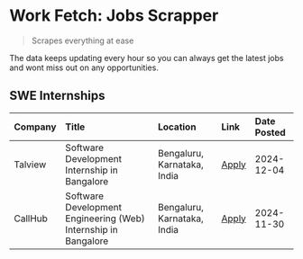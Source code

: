 # Work Fetch: Jobs Scrapper
> Scrapes everything at ease

The data keeps updating every hour so you can always get the latest jobs and wont miss out on any opportunities.

## SWE Internships
<!--START_SECTION:workfetch-->
| Company   | Title                                                          | Location                    | Link                                                                                                                                                                                                                                  | Date Posted   |
|:----------|:---------------------------------------------------------------|:----------------------------|:--------------------------------------------------------------------------------------------------------------------------------------------------------------------------------------------------------------------------------------|:--------------|
| Talview   | Software Development Internship in Bangalore                   | Bengaluru, Karnataka, India | [Apply](https://in.linkedin.com/jobs/view/software-development-internship-in-bangalore-at-talview-4089000537?position=3&pageNum=0&refId=dZELkzRSOO0kOxW2V%2BQ%2BMQ%3D%3D&trackingId=kbpOio%2F1L%2BuDFfbrKy70Cg%3D%3D)                 | 2024-12-04    |
| CallHub   | Software Development Engineering (Web) Internship in Bangalore | Bengaluru, Karnataka, India | [Apply](https://in.linkedin.com/jobs/view/software-development-engineering-web-internship-in-bangalore-at-callhub-4088325113?position=2&pageNum=0&refId=dZELkzRSOO0kOxW2V%2BQ%2BMQ%3D%3D&trackingId=jV2zGTMbZUbf%2FGjgf2X%2FlA%3D%3D) | 2024-11-30    |
<!--END_SECTION:workfetch-->
